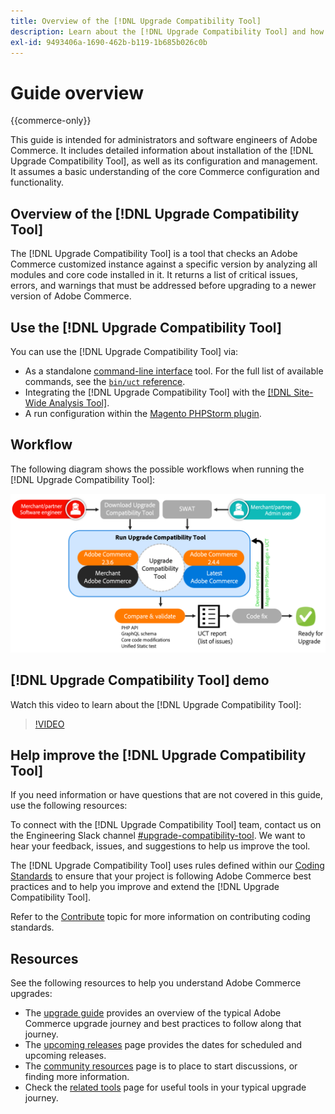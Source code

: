 ```yaml
---
title: Overview of the [!DNL Upgrade Compatibility Tool]
description: Learn about the [!DNL Upgrade Compatibility Tool] and how it can help you with your Adobe Commerce project.
exl-id: 9493406a-1690-462b-b119-1b685b026c0b
---
```

# Guide overview

{{commerce-only}}

This guide is intended for administrators and software engineers of Adobe Commerce. It includes detailed information about installation of the [!DNL Upgrade Compatibility Tool], as well as its configuration and management. It assumes a basic understanding of the core Commerce configuration and functionality.

## Overview of the [!DNL Upgrade Compatibility Tool]

The [!DNL Upgrade Compatibility Tool] is a tool that checks an Adobe Commerce customized instance against a specific version by analyzing all modules and core code installed in it. It returns a list of critical issues, errors, and warnings that must be addressed before upgrading to a newer version of Adobe Commerce.

## Use the [!DNL Upgrade Compatibility Tool]

You can use the [!DNL Upgrade Compatibility Tool] via:

- As a standalone [command-line interface](../upgrade-compatibility-tool/run.md) tool. For the full list of available commands, see the [`bin/uct` reference](../../tools/reference/uct.md).
- Integrating the [!DNL Upgrade Compatibility Tool] with the [[!DNL Site-Wide Analysis Tool]](../upgrade-compatibility-tool/integrate-analysis-tool.md).
- A run configuration within the [Magento PHPStorm plugin](../upgrade-compatibility-tool/run-configuration-phpstorm-plugin.md).

## Workflow

The following diagram shows the possible workflows when running the [!DNL Upgrade Compatibility Tool]:

![[!DNL Upgrade Compatibility Tool] Diagram](../../assets/upgrade-guide/uct-diagram-v5.png)

## [!DNL Upgrade Compatibility Tool] demo

Watch this video to learn about the [!DNL Upgrade Compatibility Tool]:

>[!VIDEO](https://video.tv.adobe.com/v/341245?quality=12)

## Help improve the [!DNL Upgrade Compatibility Tool]

If you need information or have questions that are not covered in this guide, use the following resources:

To connect with the [!DNL Upgrade Compatibility Tool] team, contact us on the Engineering Slack channel [#upgrade-compatibility-tool](https://magentocommeng.slack.com/archives/C019Y143U9F). We want to hear your feedback, issues, and suggestions to help us improve the tool.

The [!DNL Upgrade Compatibility Tool] uses rules defined within our [Coding Standards](https://developer.adobe.com/commerce/php/coding-standards/) to ensure that your project is following Adobe Commerce best practices and to help you improve and extend the [!DNL Upgrade Compatibility Tool].

Refer to the [Contribute](https://developer.adobe.com/commerce/php/coding-standards/contributing/) topic for more information on contributing coding standards.

## Resources

See the following resources to help you understand Adobe Commerce upgrades:

- The [upgrade guide](../overview.md) provides an overview of the typical Adobe Commerce upgrade journey and best practices to follow along that journey.
- The [upcoming releases](https://experienceleague.adobe.com/en/docs/commerce-operations/release/planning/schedule) page provides the dates for scheduled and upcoming releases.
- The [community resources](https://developer.adobe.com/commerce/contributor/community/) page is to place to start discussions, or finding more information.
- Check the [related tools](../upgrade-compatibility-tool/related-tools.md) page for useful tools in your typical upgrade journey.
